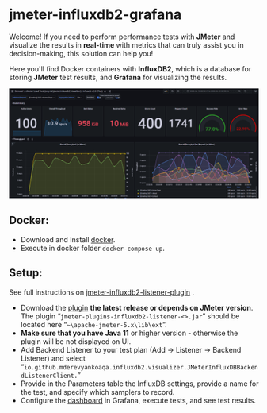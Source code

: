 # jmeter-influxdb2-grafana

Welcome! If you need to perform performance tests with **JMeter** and visualize the results in **real-time** with metrics that can truly assist you in decision-making, this solution can help you!

Here you'll find Docker containers with **InfluxDB2**, which is a database for storing **JMeter** test results, and **Grafana** for visualizing the results.

![dashboard](img/dashboard.png)

## Docker:
- Download and Install [docker](https://docs.docker.com/get-docker/).
-  Execute in docker folder `docker-compose up`.

## Setup:

See full instructions on  [jmeter-influxdb2-listener-plugin](https://github.com/mderevyankoaqa/jmeter-influxdb2-listener-plugin/)  .

-   Download the [plugin](https://github.com/mderevyankoaqa/jmeter-influxdb2-listener-plugin/releases)  **the latest release or depends on JMeter version**. The plugin “`jmeter-plugins-influxdb2-listener-<>.jar`” should be located here “`~\apache-jmeter-5.x\lib\ext`”.
-   **Make sure that you have Java 11**  or higher version - otherwise the plugin will be not displayed on UI.
-   Add Backend Listener to your test plan (Add -> Listener -> Backend Listener) and select “`io.github.mderevyankoaqa.influxdb2.visualizer.JMeterInfluxDBBackendListenerClient.`”
-   Provide in the Parameters table the InfluxDB settings, provide a name for the test, and specify which samplers to record.
-   Configure the [dashboard](https://grafana.com/grafana/dashboards/13644-jmeter-load-test-org-md-jmeter-influxdb2-visualizer-influxdb-v2-0-flux/) in Grafana, execute tests, and see test results.
